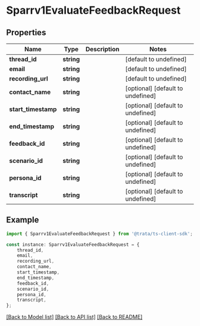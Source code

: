 # Sparrv1EvaluateFeedbackRequest


## Properties

Name | Type | Description | Notes
------------ | ------------- | ------------- | -------------
**thread_id** | **string** |  | [default to undefined]
**email** | **string** |  | [default to undefined]
**recording_url** | **string** |  | [default to undefined]
**contact_name** | **string** |  | [optional] [default to undefined]
**start_timestamp** | **string** |  | [optional] [default to undefined]
**end_timestamp** | **string** |  | [optional] [default to undefined]
**feedback_id** | **string** |  | [optional] [default to undefined]
**scenario_id** | **string** |  | [optional] [default to undefined]
**persona_id** | **string** |  | [optional] [default to undefined]
**transcript** | **string** |  | [optional] [default to undefined]

## Example

```typescript
import { Sparrv1EvaluateFeedbackRequest } from '@trata/ts-client-sdk';

const instance: Sparrv1EvaluateFeedbackRequest = {
    thread_id,
    email,
    recording_url,
    contact_name,
    start_timestamp,
    end_timestamp,
    feedback_id,
    scenario_id,
    persona_id,
    transcript,
};
```

[[Back to Model list]](../README.md#documentation-for-models) [[Back to API list]](../README.md#documentation-for-api-endpoints) [[Back to README]](../README.md)
